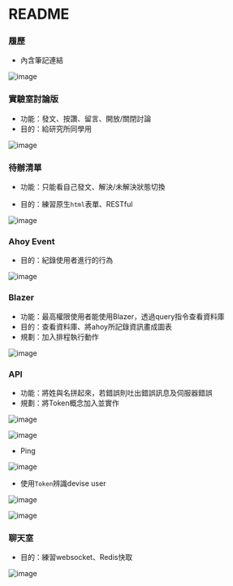 # README

### 履歷

- 內含筆記連結

![image](https://github.com/ChenHanTing/side-project/blob/master/note-pic/resume.jpg)

### 實驗室討論版

- 功能：發文、按讚、留言、開放/關閉討論
- 目的：給研究所同學用

![image](https://github.com/ChenHanTing/side-project/blob/master/note-pic/lab_forum.jpg)

### 待辦清單

- 功能：只能看自己發文、解決/未解決狀態切換

- 目的：練習原生`html`表單、RESTful

![image](https://github.com/ChenHanTing/side-project/blob/master/note-pic/todolists.jpg)

### Ahoy Event

- 目的：紀錄使用者進行的行為

![image](https://github.com/ChenHanTing/side-project/blob/master/note-pic/ahoy_events.jpg)

### Blazer

- 功能：最高權限使用者能使用Blazer，透過query指令查看資料庫
- 目的：查看資料庫、將ahoy所記錄資訊畫成圖表
- 規劃：加入排程執行動作

![image](https://github.com/ChenHanTing/side-project/blob/master/note-pic/blazer.jpg)

### API

- 功能：將姓與名拼起來，若錯誤則吐出錯誤訊息及伺服器錯誤
- 規劃：將Token概念加入並實作

![image](https://github.com/ChenHanTing/side-project/blob/master/note-pic/api_failure.jpg)

![image](https://github.com/ChenHanTing/side-project/blob/master/note-pic/api_success.jpg)

- Ping

![image](https://github.com/ChenHanTing/side-project/blob/master/note-pic/ping.jpg)

- 使用`Token`辨識devise user

![image](https://github.com/ChenHanTing/side-project/blob/master/note-pic/sign_in.jpg)

![image](https://github.com/ChenHanTing/side-project/blob/master/note-pic/ping_auth.jpg)

### 聊天室

- 目的：練習websocket、Redis快取

![image](https://github.com/ChenHanTing/side-project/blob/master/note-pic/chatroom.jpg)

